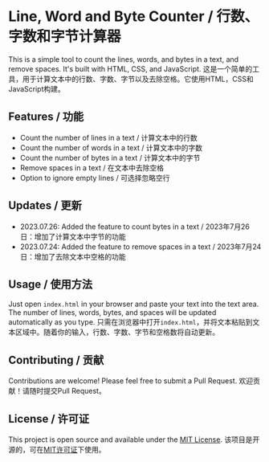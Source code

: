 # Line, Word and Byte Counter / 行数、字数和字节计算器

This is a simple tool to count the lines, words, and bytes in a text, and remove spaces. It's built with HTML, CSS, and JavaScript.
这是一个简单的工具，用于计算文本中的行数、字数、字节以及去除空格。它使用HTML，CSS和JavaScript构建。

## Features / 功能

- Count the number of lines in a text / 计算文本中的行数
- Count the number of words in a text / 计算文本中的字数
- Count the number of bytes in a text / 计算文本中的字节
- Remove spaces in a text / 在文本中去除空格
- Option to ignore empty lines / 可选择忽略空行

## Updates / 更新

- 2023.07.26: Added the feature to count bytes in a text / 2023年7月26日：增加了计算文本中字节的功能
- 2023.07.24: Added the feature to remove spaces in a text / 2023年7月24日：增加了去除文本中空格的功能

## Usage / 使用方法

Just open `index.html` in your browser and paste your text into the text area. The number of lines, words, bytes, and spaces will be updated automatically as you type.
只需在浏览器中打开`index.html`，并将文本粘贴到文本区域中。随着你的输入，行数、字数、字节和空格数将自动更新。

## Contributing / 贡献

Contributions are welcome! Please feel free to submit a Pull Request.
欢迎贡献！请随时提交Pull Request。

## License / 许可证

This project is open source and available under the [MIT License](LICENSE).
该项目是开源的，可在[MIT许可证](LICENSE)下使用。
